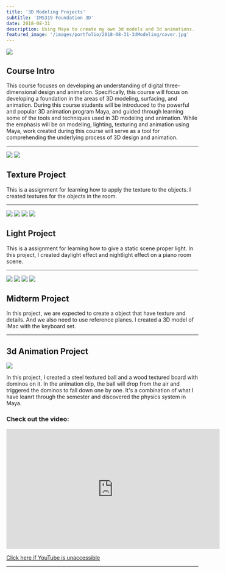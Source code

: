 ```yaml
---
title: '3D Modeling Projects'
subtitle: 'IMS319 Foundation 3D'
date: 2018-08-31 
description: Using Maya to create my own 3d models and 3d animations.
featured_image: '/images/portfolio/2018-08-31-3dModeling/cover.jpg'
---
```


<div class="gallery" data-columns="1">
	<img src="/images/portfolio/2018-08-31-3dModeling/artwork1.jpg">
</div>

## Course Intro

This course focuses on developing an understanding of digital three-dimensional design and animation. Specifically, this course will focus on developing a foundation in the areas of 3D modeling, surfacing, and animation. During this course students will be introduced to the powerful and popular 3D animation program Maya, and guided through learning some of the tools and techniques used in 3D modeling and animation. While the emphasis will be on modeling, lighting, texturing and animation using Maya, work created during this course will serve as a tool for comprehending the underlying process of 3D design and animation.

---

<div class="gallery" data-columns="1">
	<img src="/images/portfolio/2018-08-31-3dModeling/PianoRoomScene_BryanTai_Rendering1.jpg">
	<img src="/images/portfolio/2018-08-31-3dModeling/PianoRoomScene_BryanTai_Rendering2.jpg">
</div>

## Texture Project

This is a assignment for learning how to apply the texture to the objects. I created textures for the objects in the room.

---

<div class="gallery" data-columns="1">
	<img src="/images/portfolio/2018-08-31-3dModeling/DayLight_BryanTai_Rendering1.jpg">
	<img src="/images/portfolio/2018-08-31-3dModeling/DayLight_BryanTai_Rendering2.jpg">
	<img src="/images/portfolio/2018-08-31-3dModeling/NightLight_BryanTai_Rendering1.jpg">
	<img src="/images/portfolio/2018-08-31-3dModeling/NightLight_BryanTai_Rendering2.jpg">
</div>

## Light Project

This is a assignment for learning how to give a static scene proper light. In this project, I created daylight effect and nightlight effect on a piano room scene.

---

<div class="gallery" data-columns="1">
	<img src="/images/portfolio/2018-08-31-3dModeling/IMS319_Fall2018_BryanTai_Rendering1.jpg">
	<img src="/images/portfolio/2018-08-31-3dModeling/IMS319_Fall2018_BryanTai_Rendering2.jpg">
	<img src="/images/portfolio/2018-08-31-3dModeling/IMS319_Fall2018_BryanTai_Rendering3.jpg">
	<img src="/images/portfolio/2018-08-31-3dModeling/IMS319_Fall2018_BryanTai_Rendering4.jpg">
</div>

## Midterm Project

In this project, we are expected to create a object that have texture and details. And we also need to use reference planes. I created a 3D model of iMac with the keyboard set.

---

## 3d Animation Project

<div class="gallery" data-columns="1">
	<img src="/images/portfolio/2018-08-31-3dModeling/artwork1.jpg">
</div>

In this project, I created a steel textured ball and a wood textured board with dominos on it. In the animation clip, the ball will drop from the air and triggered the dominos to fall down one by one. It's a combination of what I have leanrt through the semester and discovered the physics system in Maya.

### Check out the video:

<iframe width="560" height="315" src="https://www.youtube.com/embed/rM23hE41OMw" frameborder="0" allow="accelerometer; encrypted-media; gyroscope; picture-in-picture" allowfullscreen></iframe>

<a href="http://puo51diay.bkt.clouddn.com/%20IMS319_FA18_BryanTai_FinalProject.mp4">Click here if YouTube is unaccessible</a>

---